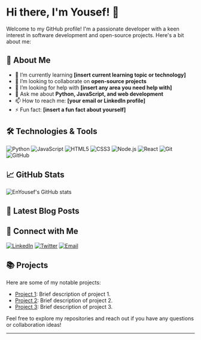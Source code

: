 # Hi there, I'm Yousef! 👋

Welcome to my GitHub profile! I'm a passionate developer with a keen interest in software development and open-source projects. Here's a bit about me:

## 🚀 About Me

- 🌱 I’m currently learning **[insert current learning topic or technology]**
- 👯 I’m looking to collaborate on **open-source projects**
- 🤔 I’m looking for help with **[insert any area you need help with]**
- 💬 Ask me about **Python, JavaScript, and web development**
- 📫 How to reach me: **[your email or LinkedIn profile]**
- ⚡ Fun fact: **[insert a fun fact about yourself]**

## 🛠️ Technologies & Tools

![Python](https://img.shields.io/badge/-Python-05122A?style=flat&logo=python&logoColor=white)
![JavaScript](https://img.shields.io/badge/-JavaScript-05122A?style=flat&logo=javascript)
![HTML5](https://img.shields.io/badge/-HTML5-05122A?style=flat&logo=html5)
![CSS3](https://img.shields.io/badge/-CSS3-05122A?style=flat&logo=css3)
![Node.js](https://img.shields.io/badge/-Node.js-05122A?style=flat&logo=node.js)
![React](https://img.shields.io/badge/-React-05122A?style=flat&logo=react)
![Git](https://img.shields.io/badge/-Git-05122A?style=flat&logo=git)
![GitHub](https://img.shields.io/badge/-GitHub-05122A?style=flat&logo=github)

## 📈 GitHub Stats

![EnYousef's GitHub stats](https://github-readme-stats.vercel.app/api?username=EnYousef&show_icons=true&theme=radical)

## 📝 Latest Blog Posts

<!-- BLOG-POST-LIST:START -->
<!-- BLOG-POST-LIST:END -->

## 🔗 Connect with Me

[![LinkedIn](https://img.shields.io/badge/-LinkedIn-05122A?style=flat&logo=linkedin&logoColor=white)](www.linkedin.com/in/BlllY)
[![Twitter](https://img.shields.io/badge/-Twitter-05122A?style=flat&logo=twitter&logoColor=white)](https://twitter.com/your-twitter-profile)
[![Email](https://img.shields.io/badge/-Email-05122A?style=flat&logo=gmail)](mailto:yousif0180@gmail.com)

## 📚 Projects

Here are some of my notable projects:

- [Project 1](https://github.com/EnYousef/project1): Brief description of project 1.
- [Project 2](https://github.com/EnYousef/project2): Brief description of project 2.
- [Project 3](https://github.com/EnYousef/project3): Brief description of project 3.

Feel free to explore my repositories and reach out if you have any questions or collaboration ideas!

---
